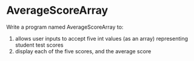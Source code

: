 # AverageScoreArray

Write a program named AverageScoreArray to:
1. allows user inputs to accept five int values (as an array) representing student test scores
2. display each of the five scores, and the average score
